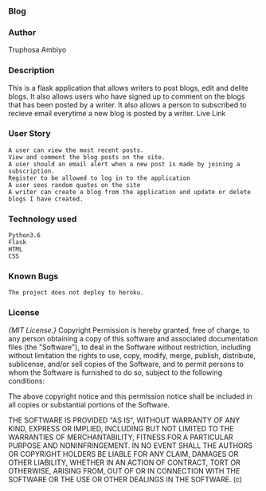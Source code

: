 ### Blog

### Author

Truphosa Ambiyo

### Description

This is a flask application that allows writers to post blogs, edit and delite blogs. It also allows users who have signed up to comment on the blogs that has been posted by a writer. It also allows a person to subscribed to recieve email everytime a new blog is posted by a writer.
Live Link



### User Story

    A user can view the most recent posts.
    View and comment the blog posts on the site.
    A user should an email alert when a new post is made by joining a subscription.
    Register to be allowed to log in to the application
    A user sees random quotes on the site
    A writer can create a blog from the application and update or delete blogs I have created.



### Technology used

    Python3.6
    Flask
    HTML
    CSS

### Known Bugs

    The project does not deploy to heroku.
    
 ### License

*{MIT License.}*
Copyright Permission is hereby granted, free of charge, to any person obtaining a copy
of this software and associated documentation files (the "Software"), to deal
in the Software without restriction, including without limitation the rights
to use, copy, modify, merge, publish, distribute, sublicense, and/or sell
copies of the Software, and to permit persons to whom the Software is
furnished to do so, subject to the following conditions:

The above copyright notice and this permission notice shall be included in all
copies or substantial portions of the Software.

THE SOFTWARE IS PROVIDED "AS IS", WITHOUT WARRANTY OF ANY KIND, EXPRESS OR
IMPLIED, INCLUDING BUT NOT LIMITED TO THE WARRANTIES OF MERCHANTABILITY,
FITNESS FOR A PARTICULAR PURPOSE AND NONINFRINGEMENT. IN NO EVENT SHALL THE
AUTHORS OR COPYRIGHT HOLDERS BE LIABLE FOR ANY CLAIM, DAMAGES OR OTHER
LIABILITY, WHETHER IN AN ACTION OF CONTRACT, TORT OR OTHERWISE, ARISING FROM,
OUT OF OR IN CONNECTION WITH THE SOFTWARE OR THE USE OR OTHER DEALINGS IN THE
SOFTWARE. (c)

